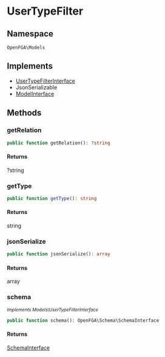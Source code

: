 # UserTypeFilter


## Namespace
`OpenFGA\Models`

## Implements
* [UserTypeFilterInterface](Models/UserTypeFilterInterface.md)
* JsonSerializable
* [ModelInterface](Models/ModelInterface.md)



## Methods
### getRelation


```php
public function getRelation(): ?string
```



#### Returns
?string

### getType


```php
public function getType(): string
```



#### Returns
string

### jsonSerialize


```php
public function jsonSerialize(): array
```



#### Returns
array

### schema

*<small>Implements Models\UserTypeFilterInterface</small>*  

```php
public function schema(): OpenFGA\Schema\SchemaInterface
```



#### Returns
[SchemaInterface](Schema/SchemaInterface.md)

